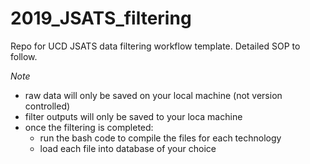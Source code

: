 # 2019_JSATS_filtering
Repo for UCD JSATS data filtering workflow template.  Detailed SOP to follow.

*Note*
* raw data will only be saved on your local machine (not version controlled)
* filter outputs will only be saved to your loca machine
* once the filtering is completed:
  + run the bash code to compile the files for each technology
  + load each file into database of your choice
